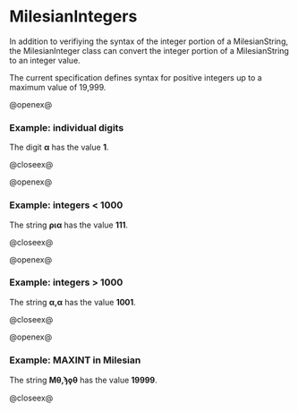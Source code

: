 # MilesianIntegers


In addition to verifiying the syntax of the integer portion of a MilesianString, the
MilesianInteger class can convert the integer portion of a MilesianString to an integer value.

The current specification defines syntax for positive integers up to a maximum value of 19,999.


@openex@
### Example: individual digits ###


The digit <strong concordion:set="#alpha">α</strong> has the value 
<strong concordion:assertEquals="getDigitValue(#alpha)">1</strong>.


@closeex@



@openex@
### Example: integers < 1000 ###


The string <strong concordion:set="#ex111">ρια</strong> has the value 
<strong concordion:assertEquals="milesianToInteger(#ex111)">111</strong>.

@closeex@


@openex@
### Example: integers > 1000 ###


The string <strong concordion:set="#ex1001">α,α</strong> has the value 
<strong concordion:assertEquals="milesianToInteger(#ex1001)">1001</strong>.

@closeex@


@openex@
### Example: MAXINT in Milesian ###


The string <strong concordion:set="#maxex">Μθ,ϡϙθ</strong> has the value 
<strong concordion:assertEquals="milesianToInteger(#maxex)">19999</strong>.

@closeex@